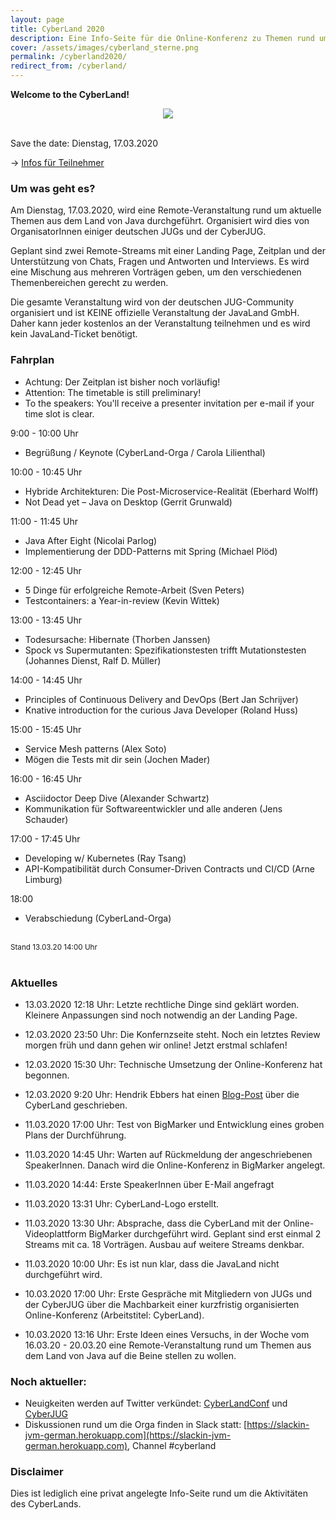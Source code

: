 ```yaml
---
layout: page
title: CyberLand 2020
description: Eine Info-Seite für die Online-Konferenz zu Themen rund um Java
cover: /assets/images/cyberland_sterne.png
permalink: /cyberland2020/
redirect_from: /cyberland/
---
```


**Welcome to the CyberLand!**

<p>
    <div align="center">
        <img src="/assets/images/cyberland_sterne.png" />
    </div>
</p>

<br/>
<blink>Save the date: Dienstag, 17.03.2020</blink>
<br/>

-&gt; [Infos für Teilnehmer](./teilnehmendeninfos)

### Um was geht es?

Am Dienstag, 17.03.2020,  wird eine Remote-Veranstaltung rund um aktuelle Themen aus dem Land von Java durchgeführt.
Organisiert wird dies von OrganisatorInnen einiger deutschen JUGs und der CyberJUG.

Geplant sind zwei Remote-Streams mit einer Landing Page, Zeitplan und der Unterstützung von Chats, Fragen und Antworten und Interviews.
Es wird eine Mischung aus mehreren Vorträgen geben, um den verschiedenen Themenbereichen gerecht zu werden. 

Die gesamte Veranstaltung wird von der deutschen JUG-Community organisiert und ist KEINE offizielle Veranstaltung der JavaLand GmbH.
Daher kann jeder kostenlos an der Veranstaltung teilnehmen und es wird kein JavaLand-Ticket benötigt.

### Fahrplan

- Achtung: Der Zeitplan ist bisher noch vorläufig!
- Attention: The timetable is still preliminary! 
- To the speakers: You'll receive a presenter invitation per e-mail if your time slot is clear.

<span class="post-meta">9:00 - 10:00 Uhr</span><br/>
- Begrüßung / Keynote (CyberLand-Orga / Carola Lilienthal)

<span class="post-meta">10:00 - 10:45 Uhr</span><br/>
- Hybride Architekturen: Die Post-Microservice-Realität (Eberhard Wolff)  
- Not Dead yet – Java on Desktop (Gerrit Grunwald)

<span class="post-meta">11:00 - 11:45 Uhr</span><br/>
- Java After Eight (Nicolai Parlog)
- Implementierung der DDD-Patterns mit Spring (Michael Plöd)

<span class="post-meta">12:00 - 12:45 Uhr</span><br/>
- 5 Dinge für erfolgreiche Remote-Arbeit (Sven Peters)
- Testcontainers: a Year-in-review (Kevin Wittek)

<span class="post-meta">13:00 - 13:45 Uhr</span><br/>
- Todesursache: Hibernate (Thorben Janssen)
- Spock vs Supermutanten: Spezifikationstesten trifft Mutationstesten (Johannes Dienst, Ralf D. Müller)

<span class="post-meta">14:00 - 14:45 Uhr</span><br/>
- Principles of Continuous Delivery and DevOps (Bert Jan Schrijver)
- Knative introduction for the curious Java Developer (Roland Huss)

<span class="post-meta">15:00 - 15:45 Uhr</span><br/>
- Service Mesh patterns (Alex Soto)
- Mögen die Tests mit dir sein (Jochen Mader)

<span class="post-meta">16:00 - 16:45 Uhr</span><br/>
- Asciidoctor Deep Dive (Alexander Schwartz)
- Kommunikation für Softwareentwickler und alle anderen (Jens Schauder)

<span class="post-meta">17:00 - 17:45 Uhr</span><br/>
- Developing w/ Kubernetes (Ray Tsang)
- API-Kompatibilität durch Consumer-Driven Contracts und CI/CD (Arne Limburg)

<span class="post-meta">18:00</span><br/>
- Verabschiedung (CyberLand-Orga)

<br/>
<small class="post-meta">Stand 13.03.20 14:00 Uhr</small>
<br/>
<br/>


### Aktuelles

* 13.03.2020 12:18 Uhr: Letzte rechtliche Dinge sind geklärt worden. Kleinere Anpassungen sind noch notwendig an der Landing Page.

* 12.03.2020 23:50 Uhr: Die Konfernzseite steht. Noch ein letztes Review morgen früh und dann gehen wir online! Jetzt erstmal schlafen!

* 12.03.2020 15:30 Uhr: Technische Umsetzung der Online-Konferenz hat begonnen.

* 12.03.2020 9:20 Uhr: Hendrik Ebbers hat einen [Blog-Post](https://guigarage.com/2020/03/12/cyberland.html) über die CyberLand geschrieben.

* 11.03.2020 17:00 Uhr: Test von BigMarker und Entwicklung eines groben Plans der Durchführung.

* 11.03.2020 14:45 Uhr: Warten auf Rückmeldung der angeschriebenen SpeakerInnen. Danach wird die Online-Konferenz in BigMarker angelegt.

* 11.03.2020 14:44: Erste SpeakerInnen über E-Mail angefragt

* 11.03.2020 13:31 Uhr: CyberLand-Logo erstellt.

* 11.03.2020 13:30 Uhr: Absprache, dass die CyberLand mit der Online-Videoplattform BigMarker durchgeführt wird. Geplant sind erst einmal 2 Streams mit ca. 18 Vorträgen. Ausbau auf weitere Streams denkbar.

* 11.03.2020 10:00 Uhr: Es ist nun klar, dass die JavaLand nicht durchgeführt wird.

* 10.03.2020 17:00 Uhr: Erste Gespräche mit Mitgliedern von JUGs und der CyberJUG über die Machbarkeit einer kurzfristig organisierten Online-Konferenz (Arbeitstitel: CyberLand).

* 10.03.2020 13:16 Uhr: Erste Ideen eines Versuchs, in der Woche vom 16.03.20 - 20.03.20 eine Remote-Veranstaltung rund um Themen aus dem Land von Java auf die Beine stellen zu wollen.


### Noch aktueller:

* Neuigkeiten werden auf Twitter verkündet: [CyberLandConf](https://twitter.com/cyberlandconf) und [CyberJUG](https://twitter.com/cyberjug)
* Diskussionen rund um die Orga finden in Slack statt: [https://slackin-jvm-german.herokuapp.com](https://slackin-jvm-german.herokuapp.com), Channel #cyberland


### Disclaimer

Dies ist lediglich eine privat angelegte Info-Seite rund um die Aktivitäten des CyberLands.
